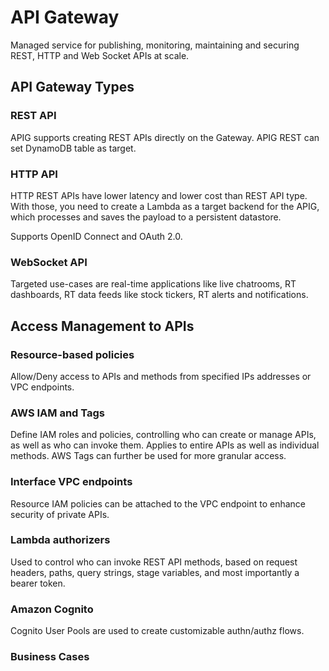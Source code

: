 # API Gateway

Managed service for publishing, monitoring, maintaining and securing REST, HTTP and Web Socket APIs at scale.

## API Gateway Types

### REST API
APIG supports creating REST APIs directly on the Gateway. APIG REST can set DynamoDB table as target.

### HTTP API
HTTP REST APIs have lower latency and lower cost than REST API type. With those, you need to create a Lambda as a target backend for the APIG, which processes and saves the payload to a persistent datastore.

Supports OpenID Connect and OAuth 2.0.

### WebSocket API
Targeted use-cases are real-time applications like live chatrooms, RT dashboards, RT data feeds like stock tickers, RT alerts and notifications. 

## Access Management to APIs

### Resource-based policies
Allow/Deny access to APIs and methods from specified IPs addresses or VPC endpoints.

### AWS IAM and Tags
Define IAM roles and policies, controlling who can create or manage APIs, as well as who can invoke them. Applies to entire APIs as well as individual methods. AWS Tags can further be used for more granular access.

### Interface VPC endpoints
Resource IAM policies can be attached to the VPC endpoint to enhance security of private APIs.

### Lambda authorizers
Used to control who can invoke REST API methods, based on request headers, paths, query strings, stage variables, and most importantly a bearer token. 

### Amazon Cognito
Cognito User Pools are used to create customizable authn/authz flows. 

### Business Cases